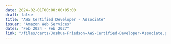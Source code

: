 ```yaml
---
date: 2024-02-01T00:00:00+05:00
draft: false
title: "AWS Certified Developer - Associate"
issuer: "Amazon Web Services"
dates: "Feb 2024 - Feb 2027"
link: "/files/certs/Joshua-Friedson-AWS-Certified-Developer-Associate.pdf"
---
```

